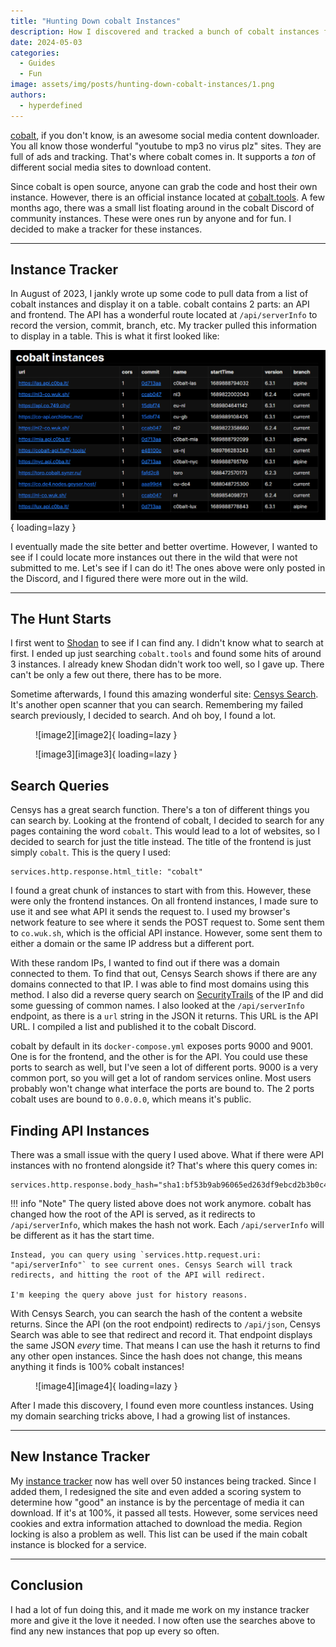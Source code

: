 ```yaml
---
title: "Hunting Down cobalt Instances"
description: How I discovered and tracked a bunch of cobalt instances for fun.
date: 2024-05-03
categories:
  - Guides
  - Fun
image: assets/img/posts/hunting-down-cobalt-instances/1.png
authors:
  - hyperdefined
---
```


[cobalt](https://github.com/wukko/cobalt), if you don't know, is an awesome social media content downloader. You all know those wonderful "youtube to mp3 no virus plz" sites. They are full of ads and tracking. That's where cobalt comes in. It supports a _ton_ of different social media sites to download content.

Since cobalt is open source, anyone can grab the code and host their own instance. However, there is an official instance located at [cobalt.tools](https://cobalt.tools). A few months ago, there was a small list floating around in the cobalt Discord of community instances. These were ones run by anyone and for fun. I decided to make a tracker for these instances.

<!-- more -->

---

## Instance Tracker

In August of 2023, I jankly wrote up some code to pull data from a list of cobalt instances and display it on a table. cobalt contains 2 parts: an API and frontend. The API has a wonderful route located at `/api/serverInfo` to record the version, commit, branch, etc. My tracker pulled this information to display in a table. This is what it first looked like:

![image1][image1]{ loading=lazy }

I eventually made the site better and better overtime. However, I wanted to see if I could locate more instances out there in the wild that were not submitted to me. Let's see if I can do it! The ones above were only posted in the Discord, and I figured there were more out in the wild.

---

## The Hunt Starts

I first went to [Shodan](https://www.shodan.io/) to see if I can find any. I didn't know what to search at first. I ended up just searching `cobalt.tools` and found some hits of around 3 instances. I already knew Shodan didn't work too well, so I gave up. There can't be only a few out there, there has to be more.

Sometime afterwards, I found this amazing wonderful site: [Censys Search](https://search.censys.io/). It's another open scanner that you can search. Remembering my failed search previously, I decided to search. And oh boy, I found a lot.

<figure markdown="span">
    ![image2][image2]{ loading=lazy }
</figure>
<figure markdown="span">
    ![image3][image3]{ loading=lazy }
</figure>

## Search Queries

Censys has a great search function. There's a ton of different things you can search by. Looking at the frontend of cobalt, I decided to search for any pages containing the word `cobalt`. This would lead to a lot of websites, so I decided to search for just the title instead. The title of the frontend is just simply `cobalt`. This is the query I used:

```
services.http.response.html_title: "cobalt"
```

I found a great chunk of instances to start with from this. However, these were only the frontend instances. On all frontend instances, I made sure to use it and see what API it sends the request to. I used my browser's network feature to see where it sends the POST request to. Some sent them to `co.wuk.sh`, which is the official API instance. However, some sent them to either a domain or the same IP address but a different port.

With these random IPs, I wanted to find out if there was a domain connected to them. To find that out, Censys Search shows if there are any domains connected to that IP. I was able to find most domains using this method. I also did a reverse query search on [SecurityTrails](https://securitytrails.com/) of the IP and did some guessing of common names. I also looked at the `/api/serverInfo` endpoint, as there is a `url` string in the JSON it returns. This URL is the API URL. I compiled a list and published it to the cobalt Discord.

cobalt by default in its `docker-compose.yml` exposes ports 9000 and 9001. One is for the frontend, and the other is for the API. You could use these ports to search as well, but I've seen a lot of different ports. 9000 is a very common port, so you will get a lot of random services online. Most users probably won't change what interface the ports are bound to. The 2 ports cobalt uses are bound to `0.0.0.0`, which means it's public.

## Finding API Instances

There was a small issue with the query I used above. What if there were API instances with no frontend alongside it? That's where this query comes in:

```
services.http.response.body_hash="sha1:bf53b9ab96065ed263df9ebcd2b3b0c4d88242b5"
```

!!! info "Note"
    The query listed above does not work anymore. cobalt has changed how the root of the API is served, as it redirects to `/api/serverInfo`, which makes the hash not work. Each `/api/serverInfo` will be different as it has the start time.

    Instead, you can query using `services.http.request.uri: "api/serverInfo"` to see current ones. Censys Search will track redirects, and hitting the root of the API will redirect.

    I'm keeping the query above just for history reasons.

With Censys Search, you can search the hash of the content a website returns. Since the API (on the root endpoint) redirects to `/api/json`, Censys Search was able to see that redirect and record it. That endpoint displays the same JSON _every_ time. That means I can use the hash it returns to find any other open instances. Since the hash does not change, this means anything it finds is 100% cobalt instances!

<figure markdown="span">
    ![image4][image4]{ loading=lazy }
</figure>

After I made this discovery, I found even more countless instances. Using my domain searching tricks above, I had a growing list of instances.

---

## New Instance Tracker

My [instance tracker](https://instances.hyper.lol) now has well over 50 instances being tracked. Since I added them, I redesigned the site and even added a scoring system to determine how "good" an instance is by the percentage of media it can download. If it's at 100%, it passed all tests. However, some services need cookies and extra information attached to download the media. Region locking is also a problem as well. This list can be used if the main cobalt instance is blocked for a service.

---

## Conclusion

I had a lot of fun doing this, and it made me work on my instance tracker more and give it the love it needed. I now often use the searches above to find any new instances that pop up every so often.

[image1]: ../../../assets/img/posts/hunting-down-cobalt-instances/1.png "screenshot of a table listing the current cobalt instances I knew"
[image2]: ../../../assets/img/posts/hunting-down-cobalt-instances/2.png "screenshot of discord messages by me, stating I found a bunch of cobalt instances"
[image3]: ../../../assets/img/posts/hunting-down-cobalt-instances/3.png "screenshot of discord messages by me and lostdusty, talking about me finding cobalt instances"
[image4]: ../../../assets/img/posts/hunting-down-cobalt-instances/4.png "screenshot of a table listing the current cobalt instances I knew"